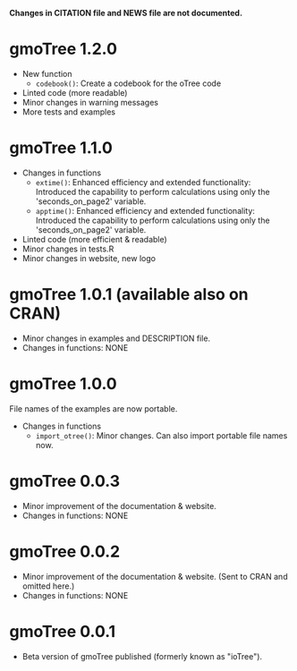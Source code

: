 **Changes in CITATION file and NEWS file are not documented.**

# gmoTree 1.2.0

* New function
  * ```codebook()```: Create a codebook for the oTree code
* Linted code (more readable)
* Minor changes in warning messages
* More tests and examples

# gmoTree 1.1.0

* Changes in functions
  * ```extime()```: Enhanced efficiency and extended functionality: Introduced the capability to perform calculations using only the 'seconds_on_page2' variable.
  * ```apptime()```: Enhanced efficiency and extended functionality: Introduced the capability to perform calculations using only the 'seconds_on_page2' variable.
* Linted code (more efficient & readable)
* Minor changes in tests.R
* Minor changes in website, new logo

# gmoTree 1.0.1 (available also on CRAN)

* Minor changes in examples and DESCRIPTION file. 
* Changes in functions: NONE

# gmoTree 1.0.0

File names of the examples are now portable.

* Changes in functions
  * ```import_otree()```: Minor changes. Can also import portable file names now.

# gmoTree 0.0.3

* Minor improvement of the documentation & website.
* Changes in functions: NONE

# gmoTree 0.0.2 

* Minor improvement of the documentation & website. (Sent to CRAN and omitted here.)
* Changes in functions: NONE

# gmoTree 0.0.1

* Beta version of gmoTree published (formerly known as "ioTree").
